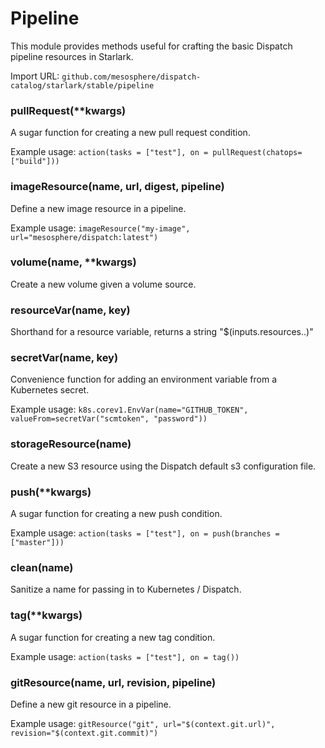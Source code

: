 
# Pipeline

This module provides methods useful for crafting the basic Dispatch pipeline resources in Starlark.

Import URL: `github.com/mesosphere/dispatch-catalog/starlark/stable/pipeline`

### pullRequest(**kwargs)


A sugar function for creating a new pull request condition.

Example usage: `action(tasks = ["test"], on = pullRequest(chatops=["build"]))`


### imageResource(name, url, digest, pipeline)


Define a new image resource in a pipeline.

Example usage: `imageResource("my-image", url="mesosphere/dispatch:latest")`


### volume(name, **kwargs)


Create a new volume given a volume source.


### resourceVar(name, key)


Shorthand for a resource variable, returns a string "$(inputs.resources.<name>.<key>)"


### secretVar(name, key)


Convenience function for adding an environment variable from a Kubernetes secret.

Example usage: `k8s.corev1.EnvVar(name="GITHUB_TOKEN", valueFrom=secretVar("scmtoken", "password"))`


### storageResource(name)


Create a new S3 resource using the Dispatch default s3 configuration file.


### push(**kwargs)


A sugar function for creating a new push condition.

Example usage: `action(tasks = ["test"], on = push(branches = ["master"]))`


### clean(name)


Sanitize a name for passing in to Kubernetes / Dispatch.


### tag(**kwargs)


A sugar function for creating a new tag condition.

Example usage: `action(tasks = ["test"], on = tag())`


### gitResource(name, url, revision, pipeline)


Define a new git resource in a pipeline.

Example usage: `gitResource("git", url="$(context.git.url)", revision="$(context.git.commit)")`



